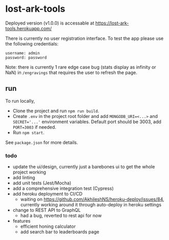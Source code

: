 # lost-ark-tools

Deployed version (v1.0.0) is accessable at https://lost-ark-tools.herokuapp.com/

There is currently no user registration interface. To test the app please use the following credentials:
```
username: admin
password: password
```

Note: there is currently 1 rare edge case bug (stats display as infinity or NaN) in `/engravings` that requires the user to refresh the page.
## run

To run locally, 
- Clone the project and run `npm run build`. 
- Create `.env` in the project root folder and add `MONGODB_URI=<...>` and `SECRET='...'` environment variables. Default port should be 3003, add `PORT=3003` if needed.
- Run `npm start`.


See `package.json` for more details.

### todo

- update the ui/design, currently just a barebones ui to get the whole project working
- add linting
- add unit tests (Jest/Mocha)
- add a comprehensive integration test (Cypress)
- add heroku deployment to CI/CD
  - waiting on https://github.com/AkhileshNS/heroku-deploy/issues/84, currently working around it through auto-deploy in heroku settings 
- change to REST API to GraphQL
  - had a bug, reverted to rest api for now
- features
  - efficient honing calculator
  - add search bar to leaderboards page
